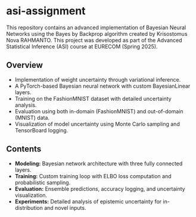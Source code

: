 # asi-assignment
This repository contains an advanced implementation of Bayesian Neural Networks using the Bayes by Backprop algorithm created by Krisostomus Nova RAHMANTO. This project was developed as part of the Advanced Statistical Inference (ASI) course at EURECOM (Spring 2025).

## Overview
- Implementation of weight uncertainty through variational inference.
- A PyTorch-based Bayesian neural network with custom BayesianLinear layers.
- Training on the FashionMNIST dataset with detailed uncertainty analysis.
- Evaluation using both in-domain (FashionMNIST) and out-of-domain (MNIST) data.
- Visualization of model uncertainty using Monte Carlo sampling and TensorBoard logging.

## Contents
- **Modeling:** Bayesian network architecture with three fully connected layers.
- **Training:** Custom training loop with ELBO loss computation and probabilistic sampling.
- **Evaluation:** Ensemble predictions, accuracy logging, and uncertainty visualization.
- **Experiments:** Detailed analysis of epistemic uncertainty for in-distribution and novel inputs.

